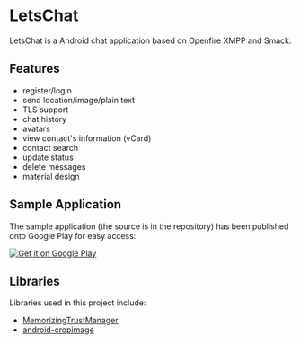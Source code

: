# LetsChat

LetsChat is a Android chat application based on Openfire XMPP and Smack.

## Features

- register/login
- send location/image/plain text
- TLS support
- chat history
- avatars
- view contact's information (vCard)
- contact search
- update status
- delete messages
- material design

## Sample Application
The sample application (the source is in the repository) has been published onto Google Play for easy access:

[![Get it on Google Play](http://www.android.com/images/brand/get_it_on_play_logo_small.png)](https://play.google.com/store/apps/details?id=com.mstr.letschat)

## Libraries
Libraries used in this project include:
- [MemorizingTrustManager](https://github.com/ge0rg/MemorizingTrustManager)
- [android-cropimage](https://github.com/lvillani/android-cropimage)
